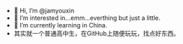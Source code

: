 - 👋 Hi, I’m @jamyouxin
- 👀 I’m interested in...emm...everthing but just a little.
- 🌱 I’m currently learning in China.
- 其实就一个普通高中生，在GitHub上随便玩玩，找点好东西。
<!---
jamyouxin/jamyouxin is a ✨ special ✨ repository because its `README.md` (this file) appears on your GitHub profile.
You can click the Preview link to take a look at your changes.
--->
